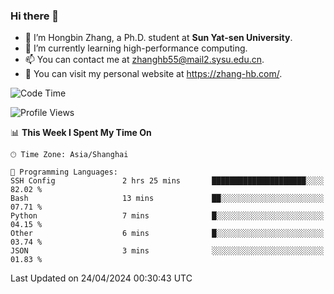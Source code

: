 ### Hi there 👋

- 🔭 I’m Hongbin Zhang, a Ph.D. student at **Sun Yat-sen University**.
- 🌱 I’m currently learning high-performance computing.
- 📫 You can contact me at zhanghb55@mail2.sysu.edu.cn.
- 👀 You can visit my personal website at https://zhang-hb.com/.

<!--START_SECTION:waka-->
![Code Time](http://img.shields.io/badge/Code%20Time-315%20hrs%208%20mins-blue)

![Profile Views](http://img.shields.io/badge/Profile%20Views-56-blue)

📊 **This Week I Spent My Time On** 

```text
🕑︎ Time Zone: Asia/Shanghai

💬 Programming Languages: 
SSH Config               2 hrs 25 mins       █████████████████████░░░░   82.02 % 
Bash                     13 mins             ██░░░░░░░░░░░░░░░░░░░░░░░   07.71 % 
Python                   7 mins              █░░░░░░░░░░░░░░░░░░░░░░░░   04.15 % 
Other                    6 mins              █░░░░░░░░░░░░░░░░░░░░░░░░   03.74 % 
JSON                     3 mins              ░░░░░░░░░░░░░░░░░░░░░░░░░   01.83 % 
```


 Last Updated on 24/04/2024 00:30:43 UTC
<!--END_SECTION:waka-->
